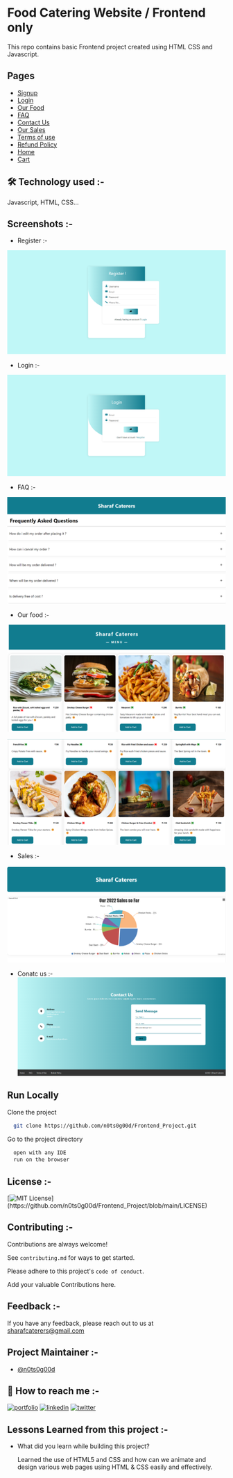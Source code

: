 
# Food Catering Website / Frontend only

This repo contains basic Frontend project created using HTML CSS and Javascript.




## Pages 

- [Signup](https://github.com/n0ts0g00d/Frontend_Project/blob/main/signup.html)
- [Login](https://github.com/n0ts0g00d/Frontend_Project/blob/main/login.html)
- [Our Food](https://github.com/n0ts0g00d/Frontend_Project/blob/main/menu.html)
- [FAQ](https://github.com/n0ts0g00d/Frontend_Project/blob/main/faq.html)
- [Contact Us](https://github.com/n0ts0g00d/Frontend_Project/blob/main/contactus.html)
- [Our Sales](https://github.com/n0ts0g00d/Frontend_Project/blob/main/sales.html)
- [Terms of use]()
- [Refund Policy]()
- [Home](https://github.com/n0ts0g00d/Frontend_Project/blob/main/home.html)
- [Cart]()


## 🛠 Technology used :-
Javascript, HTML, CSS...


## Screenshots :-

* Register :-

![App Screenshot](https://github.com/n0ts0g00d/Frontend_Project/blob/main/Screenshots/Signup.png?raw=true)

* Login :-

![App Screenshot](https://github.com/n0ts0g00d/Frontend_Project/blob/main/Screenshots/Login.png?raw=true)

* FAQ :-

![App Screenshot](https://github.com/n0ts0g00d/Frontend_Project/blob/main/Screenshots/FAQ.png?raw=true)

* Our food :-

![App Screenshot](https://github.com/n0ts0g00d/Frontend_Project/blob/main/Screenshots/our%20food.png?raw=true)

![App Screenshot](https://github.com/n0ts0g00d/Frontend_Project/blob/main/Screenshots/Our%20food%201.png?raw=true)

* Sales :-

![App Screenshot](https://github.com/n0ts0g00d/Frontend_Project/blob/main/Screenshots/sales.png?raw=true)

* Conatc us :-
![App Screenshot](https://github.com/n0ts0g00d/Frontend_Project/blob/main/Screenshots/Contact%20us.png?raw=true)
## Run Locally

Clone the project

```bash
  git clone https://github.com/n0ts0g00d/Frontend_Project.git
```

Go to the project directory

```bash
  open with any IDE
  run on the browser
```




## License :-



[![MIT License](https://img.shields.io/apm/l/atomic-design-ui.svg?)](https://github.com/n0ts0g00d/Frontend_Project/blob/main/LICENSE)


## Contributing :-

Contributions are always welcome!

See `contributing.md` for ways to get started.

Please adhere to this project's `code of conduct`.

Add your valuable Contributions here.
## Feedback :-

If you have any feedback, please reach out to us at sharafcaterers@gmail.com


## Project Maintainer :-

- [@n0ts0g00d](https://github.com/n0ts0g00d)


## 🔗  How to reach me :-
[![portfolio](https://img.shields.io/badge/my_portfolio-000?style=for-the-badge&logo=ko-fi&logoColor=white)](https://github.com/n0ts0g00d)
[![linkedin](https://img.shields.io/badge/linkedin-0A66C2?style=for-the-badge&logo=linkedin&logoColor=white)](https://www.linkedin.com/in/mustafa-bakrolwala-30996321b/)
[![twitter](https://img.shields.io/badge/twitter-1DA1F2?style=for-the-badge&logo=twitter&logoColor=white)](https://twitter.com/MBakrol)


## Lessons Learned from this project :-

- What did you learn while building this project? 


  Learned the use of HTML5 and CSS and how can we animate and design various web pages using HTML & CSS easily and effectively.



